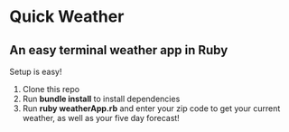 # Quick Weather
## An easy terminal weather app in Ruby

Setup is easy!

1. Clone this repo
2. Run **bundle install** to install dependencies
3. Run **ruby weatherApp.rb** and enter your zip code to get your current weather, as well as your five day forecast!
